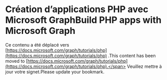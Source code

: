 # <a name="build-php-apps-with-microsoft-graph"></a><span data-ttu-id="90188-101">Création d’applications PHP avec Microsoft Graph</span><span class="sxs-lookup"><span data-stu-id="90188-101">Build PHP apps with Microsoft Graph</span></span>

<span data-ttu-id="90188-102">Ce contenu a été déplacé vers [https://docs.microsoft.com/graph/tutorials/php](https://docs.microsoft.com/graph/tutorials/php) .</span><span class="sxs-lookup"><span data-stu-id="90188-102">This content has been moved to [https://docs.microsoft.com/graph/tutorials/php](https://docs.microsoft.com/graph/tutorials/php).</span></span> <span data-ttu-id="90188-103">Veuillez mettre à jour votre signet.</span><span class="sxs-lookup"><span data-stu-id="90188-103">Please update your bookmark.</span></span>
